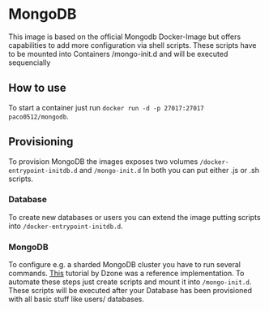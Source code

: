 # MongoDB #

This image is based on the official Mongodb Docker-Image but offers capabilities
to add more configuration via shell scripts. 
These scripts have to be mounted into Containers /mongo-init.d and will be executed sequencially

## How to use ##
To start a container just run ``docker run -d -p 27017:27017 paco0512/mongodb``.

## Provisioning ##

To provision MongoDB the images exposes two volumes ``/docker-entrypoint-initdb.d`` and ``/mongo-init.d``
In both you can put either .js or .sh scripts.

### Database ###

To create new databases or users you can extend the image putting scripts into ``/docker-entrypoint-initdb.d``.

### MongoDB ###

To configure e.g. a sharded MongoDB cluster you have to run several commands. [This](https://dzone.com/articles/composing-a-sharded-mongodb-on-docker) tutorial by Dzone was a reference implementation. To automate these steps just create scripts and mount it into ``/mongo-init.d``. These scripts will be executed after your Database has been provisioned with all basic stuff like users/ databases.  
